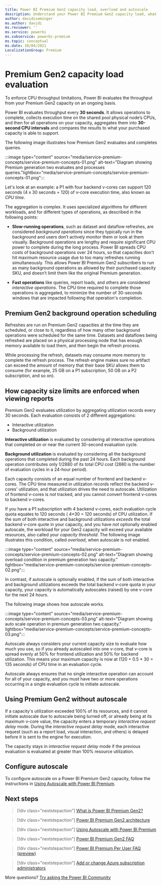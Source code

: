 ```yaml
---
title: Power BI Premium Gen2 capacity load, overload and autoscale
description: Understand your Power BI Premium Gen2 capacity load, what overload means and how to autoscale.
author: davidiseminger
ms.author: davidi
ms.reviewer: ''
ms.service: powerbi
ms.subservice: powerbi-premium
ms.topic: conceptual
ms.date: 10/04/2021
LocalizationGroup: Premium
---
```

# Premium Gen2 capacity load evaluation

To enforce CPU throughput limitations, Power BI evaluates the throughput from your Premium Gen2 capacity on an ongoing basis.

Power BI evaluates throughput every **30 seconds**. It allows operations to complete, collects execution time on the shared pool physical node’s CPUs, and then for all operations on your capacity, aggregates them into **30-second CPU intervals** and compares the results to what your purchased capacity is able to support.

The following image illustrates how Premium Gen2 evaluates and completes queries.

:::image type="content" source="media/service-premium-concepts/service-premium-concepts-01.png" alt-text="Diagram showing Premium generation two evaluates and processes queries."lightbox="media/service-premium-concepts/service-premium-concepts-01.png":::

Let's look at an example: a P1 with four backend v-cores can support 120 seconds (4 x 30 seconds = 120) of v-core execution time, also known as *CPU time*. 

The aggregation is complex. It uses specialized algorithms for different workloads, and for different types of operations, as described in the following points:

* **Slow-running operations**, such as dataset and dataflow refreshes, are considered *background operations* since they typically run in the background and users don’t actively monitor them or look at them visually. Background operations are lengthy and require significant CPU power to complete during the long process. Power BI spreads CPU costs of background operations over 24 hours, so that capacities don't hit maximum resource usage due to too many refreshes running simultaneously. This allows Power BI Premium Gen2 subscribers to run as many background operations as allowed by their purchased capacity SKU, and doesn’t limit them like the original Premium generation.

* **Fast operations** like queries, report loads, and others are considered *interactive operations*. The CPU time required to complete those operations is aggregated, to minimize the number of 30-seconds windows that are impacted following that operation's completion.

## Premium Gen2 background operation scheduling

Refreshes are run on Premium Gen2 capacities at the time they are scheduled, or close to it, regardless of how many other background operations were scheduled for the same time. Datasets and dataflows being refreshed are placed on a physical processing node that has enough memory available to load them, and then begin the refresh process. 

While processing the refresh, datasets may consume more memory to complete the refresh process. The refresh engine makes sure no artifact can exceed the amount of memory that their base SKU allows them to consume (for example, 25 GB on a P1 subscription, 50 GB on a P2 subscription, and so on).

## How capacity size limits are enforced when viewing reports

Premium Gen2 evaluates utilization by aggregating utilization records every 30 seconds. Each evaluation consists of 2 different aggregations:
* Interactive utilization
* Background utilization

**Interactive utilization** is evaluated by considering all interactive operations that completed on or near the current 30-second evaluation cycle.

**Background utilization** is evaluated by considering all the background operations that completed during the past 24 hours. Each background operation contributes only 1/2880 of its total CPU cost (2880 is the number of evaluation cycles in a 24-hour period).

Each capacity consists of an equal number of frontend and backend v-cores. The CPU time measured in utilization records reflect the backend v-cores' utilization, and that utilization drives the need to autoscale. Utilization of frontend v-cores is *not* tracked, and you cannot convert frontend v-cores to backend v-cores.

If you have a P1 subscription with 4 backend v-cores, each evaluation cycle quota equates to 120 seconds ( 4*30 = 120 seconds) of CPU utilization. If the sum of both interactive and background utilizations *exceeds* the total backend v-core quote in your capacity, and you have *not* optionally enabled autoscale, the workload for your Gen2 capacity will exceed your available resources, also called your *capacity threshold*. The following image illustrates this condition, called *overload*, when autoscale is *not* enabled.

:::image type="content" source="media/service-premium-concepts/service-premium-concepts-02.png" alt-text="Diagram showing overload condition in premium generation two capacity." lightbox="media/service-premium-concepts/service-premium-concepts-02.png":::

In contrast, if autoscale is optionally enabled, if the sum of both interactive and background utilizations exceeds the total backend v-core quota in your capacity, your capacity is automatically autoscales (raised) by one v-core for the next 24 hours.

The following image shows how autoscale works.

:::image type="content" source="media/service-premium-concepts/service-premium-concepts-03.png" alt-text="Diagram showing auto scale operation in premium generation two capacity." lightbox="media/service-premium-concepts/service-premium-concepts-03.png":::

Autoscale always considers your current capacity size to evaluate how much you use, so if you already autoscaled into one v-core, that v-core is spread evenly at 50% for frontend utilization and 50% for backend utilization. This means your maximum capacity is now at (120 + 0.5 * 30 = 135 seconds) of CPU time in an evaluation cycle.

Autoscale always ensures that no single interactive operation can account for all of your capacity, and you must have two or more operations occurring in a single evaluation cycle to initiate autoscale.

## Using Premium Gen2 without autoscale

If a capacity's utilization exceeded 100% of its resources, and it cannot initiate autoscale due to autoscale being turned off, or already being at its maximum v-core value, the capacity enters a temporary *interactive request delay* mode. During the *interactive request delay* mode, each interactive request (such as a report load, visual interaction, and others) is delayed before it is sent to the engine for execution. 

The capacity stays in *interactive request delay* mode if the previous evaluation is evaluated at greater than 100% resource utilization.

## Configure autoscale

To configure autoscale on a Power BI Premium Gen2 capacity, follow the instructions in [Using Autoscale with Power BI Premium](service-premium-auto-scale.md).

## Next steps

>[!div class="nextstepaction"]
>[What is Power BI Premium Gen2?](service-premium-gen2-what-is.md)

>[!div class="nextstepaction"]
>[Power BI Premium Gen2 architecture](service-premium-architecture.md)

>[!div class="nextstepaction"]
>[Using Autoscale with Power BI Premium](service-premium-auto-scale.md)

>[!div class="nextstepaction"]
>[Power BI Premium Gen2 FAQ](service-premium-gen2-faq.yml)

>[!div class="nextstepaction"]
>[Power BI Premium Per User FAQ (preview)](service-premium-per-user-faq.yml)

>[!div class="nextstepaction"]
>[Add or change Azure subscription administrators](/azure/cost-management-billing/manage/add-change-subscription-administrator)

More questions? [Try asking the Power BI Community](https://community.powerbi.com/)
